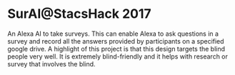 # SurAI@StacsHack 2017
An Alexa AI to take surveys. This can enable Alexa to ask questions in a survey and record all the answers provided by participants on a specified google drive. A highlight of this project is that this design targets the blind people very well. It is extremely blind-friendly and it helps with research or survey that involves the blind.
